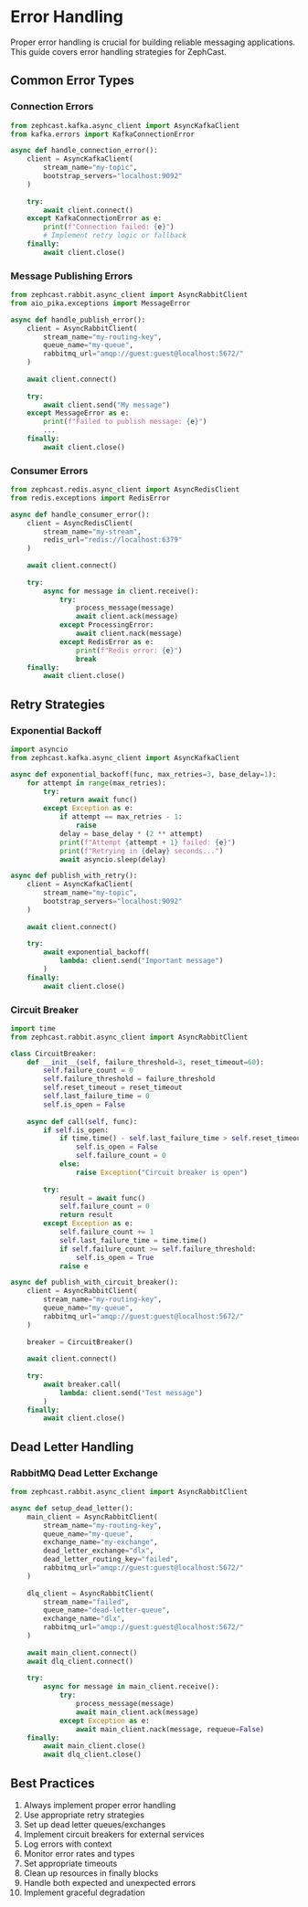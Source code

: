 # Error Handling

Proper error handling is crucial for building reliable messaging applications. This guide covers error handling strategies for ZephCast.

## Common Error Types

### Connection Errors

```python
from zephcast.kafka.async_client import AsyncKafkaClient
from kafka.errors import KafkaConnectionError

async def handle_connection_error():
    client = AsyncKafkaClient(
        stream_name="my-topic",
        bootstrap_servers="localhost:9092"
    )
    
    try:
        await client.connect()
    except KafkaConnectionError as e:
        print(f"Connection failed: {e}")
        # Implement retry logic or fallback
    finally:
        await client.close()
```

### Message Publishing Errors

```python
from zephcast.rabbit.async_client import AsyncRabbitClient
from aio_pika.exceptions import MessageError

async def handle_publish_error():
    client = AsyncRabbitClient(
        stream_name="my-routing-key",
        queue_name="my-queue",
        rabbitmq_url="amqp://guest:guest@localhost:5672/"
    )
    
    await client.connect()
    
    try:
        await client.send("My message")
    except MessageError as e:
        print(f"Failed to publish message: {e}")
        ...
    finally:
        await client.close()
```

### Consumer Errors

```python
from zephcast.redis.async_client import AsyncRedisClient
from redis.exceptions import RedisError

async def handle_consumer_error():
    client = AsyncRedisClient(
        stream_name="my-stream",
        redis_url="redis://localhost:6379"
    )
    
    await client.connect()
    
    try:
        async for message in client.receive():
            try:
                process_message(message)
                await client.ack(message)
            except ProcessingError:
                await client.nack(message)
            except RedisError as e:
                print(f"Redis error: {e}")
                break
    finally:
        await client.close()
```

## Retry Strategies

### Exponential Backoff

```python
import asyncio
from zephcast.kafka.async_client import AsyncKafkaClient

async def exponential_backoff(func, max_retries=3, base_delay=1):
    for attempt in range(max_retries):
        try:
            return await func()
        except Exception as e:
            if attempt == max_retries - 1:
                raise
            delay = base_delay * (2 ** attempt)
            print(f"Attempt {attempt + 1} failed: {e}")
            print(f"Retrying in {delay} seconds...")
            await asyncio.sleep(delay)

async def publish_with_retry():
    client = AsyncKafkaClient(
        stream_name="my-topic",
        bootstrap_servers="localhost:9092"
    )
    
    await client.connect()
    
    try:
        await exponential_backoff(
            lambda: client.send("Important message")
        )
    finally:
        await client.close()
```

### Circuit Breaker

```python
import time
from zephcast.rabbit.async_client import AsyncRabbitClient

class CircuitBreaker:
    def __init__(self, failure_threshold=3, reset_timeout=60):
        self.failure_count = 0
        self.failure_threshold = failure_threshold
        self.reset_timeout = reset_timeout
        self.last_failure_time = 0
        self.is_open = False
    
    async def call(self, func):
        if self.is_open:
            if time.time() - self.last_failure_time > self.reset_timeout:
                self.is_open = False
                self.failure_count = 0
            else:
                raise Exception("Circuit breaker is open")
        
        try:
            result = await func()
            self.failure_count = 0
            return result
        except Exception as e:
            self.failure_count += 1
            self.last_failure_time = time.time()
            if self.failure_count >= self.failure_threshold:
                self.is_open = True
            raise e

async def publish_with_circuit_breaker():
    client = AsyncRabbitClient(
        stream_name="my-routing-key",
        queue_name="my-queue",
        rabbitmq_url="amqp://guest:guest@localhost:5672/"
    )
    
    breaker = CircuitBreaker()
    
    await client.connect()
    
    try:
        await breaker.call(
            lambda: client.send("Test message")
        )
    finally:
        await client.close()
```

## Dead Letter Handling

### RabbitMQ Dead Letter Exchange

```python
from zephcast.rabbit.async_client import AsyncRabbitClient

async def setup_dead_letter():
    main_client = AsyncRabbitClient(
        stream_name="my-routing-key",
        queue_name="my-queue",
        exchange_name="my-exchange",
        dead_letter_exchange="dlx",
        dead_letter_routing_key="failed",
        rabbitmq_url="amqp://guest:guest@localhost:5672/"
    )
    
    dlq_client = AsyncRabbitClient(
        stream_name="failed",
        queue_name="dead-letter-queue",
        exchange_name="dlx",
        rabbitmq_url="amqp://guest:guest@localhost:5672/"
    )
    
    await main_client.connect()
    await dlq_client.connect()
    
    try:
        async for message in main_client.receive():
            try:
                process_message(message)
                await main_client.ack(message)
            except Exception as e:
                await main_client.nack(message, requeue=False)
    finally:
        await main_client.close()
        await dlq_client.close()
```

## Best Practices

1. Always implement proper error handling
2. Use appropriate retry strategies
3. Set up dead letter queues/exchanges
4. Implement circuit breakers for external services
5. Log errors with context
6. Monitor error rates and types
7. Set appropriate timeouts
8. Clean up resources in finally blocks
9. Handle both expected and unexpected errors
10. Implement graceful degradation
